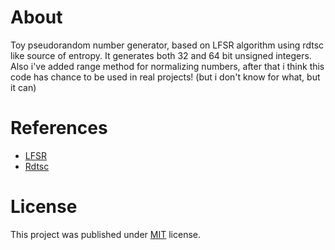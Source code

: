 # About
 Toy pseudorandom number generator, based on LFSR algorithm using rdtsc like source of entropy.
 It generates both 32 and 64 bit unsigned integers.
 Also i've added range method for normalizing numbers, after that i think this code has chance to be used in real projects! (but i don't know for what, but it can)

# References
 - [LFSR](https://en.wikipedia.org/wiki/Linear-feedback_shift_register) 
 - [Rdtsc](https://docs.microsoft.com/en-us/cpp/intrinsics/rdtsc?view=msvc-160)

# License
 This project was published under [MIT](https://github.com/Almeswe/editor/blob/main/LICENSE) license.
